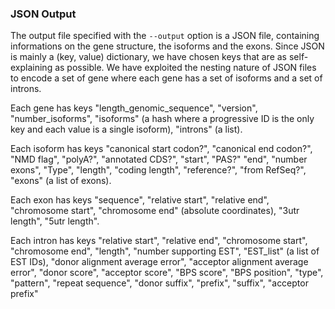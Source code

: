 ### JSON Output

The output file specified with the `--output` option is a JSON file, containing informations
  on the gene structure, the isoforms and the exons. Since JSON is mainly a
  (key, value) dictionary, we have chosen keys that are as self-explaining as
  possible. We have exploited the nesting nature of JSON files to
encode a set of gene where each gene has a set of isoforms and a set of
  introns.

Each gene has keys  "length_genomic_sequence",
  "version",  "number_isoforms", "isoforms" (a hash where a progressive ID is
  the only key and each value is a single isoform), "introns" (a list).

Each isoform has keys "canonical start codon?",
  "canonical end codon?", "NMD flag", "polyA?", "annotated CDS?", "start", "PAS?"
  "end", "number exons", "Type", "length", "coding length", "reference?", "from RefSeq?",
  "exons" (a list of exons).

Each exon has keys  "sequence", "relative start", "relative end",
  "chromosome start", "chromosome end" (absolute coordinates), "3utr length",
  "5utr length".

Each intron has keys "relative start", "relative end", "chromosome start",
"chromosome end", "length", "number supporting EST", "EST_list" (a list of EST
IDs), "donor alignment average error", "acceptor alignment average error", "donor score",
"acceptor score", "BPS score", "BPS position", "type", "pattern",
"repeat sequence", "donor suffix", "prefix", "suffix",
"acceptor prefix"
